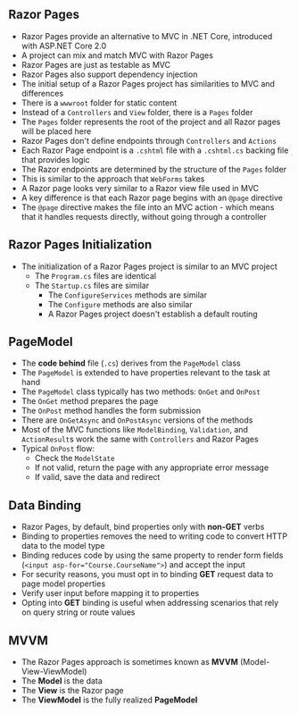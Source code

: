 ## Razor Pages

- Razor Pages provide an alternative to MVC in .NET Core, introduced with
  ASP.NET Core 2.0
- A project can mix and match MVC with Razor Pages
- Razor Pages are just as testable as MVC
- Razor Pages also support dependency injection
- The initial setup of a Razor Pages project has similarities to MVC and
  differences
- There is a `wwwroot` folder for static content
- Instead of a `Controllers` and `View` folder, there is a `Pages` folder
- The `Pages` folder represents the root of the project and all Razor pages will
  be placed here
- Razor Pages don't define endpoints through `Controllers` and `Actions`
- Each Razor Page endpoint is a `.cshtml` file with a `.cshtml.cs` backing file that
  provides logic
- The Razor endpoints are determined by the structure of the `Pages` folder
- This is similar to the approach that `WebForms` takes
- A Razor page looks very similar to a Razor view file used in MVC
- A key difference is that each Razor page begins with an `@page` directive
- The `@page` directive makes the file into an MVC action - which means that it
  handles requests directly, without going through a controller

## Razor Pages Initialization

- The initialization of a Razor Pages project is similar to an MVC project
  - The `Program.cs` files are identical
  - The `Startup.cs` files are similar
    - The `ConfigureServices` methods are similar
    - The `Configure` methods are also similar
    - A Razor Pages project doesn't establish a default routing

## PageModel

- The **code behind** file (`.cs`) derives from the `PageModel` class
- The `PageModel` is extended to have properties relevant to the task at hand
- The `PageModel` class typically has two methods: `OnGet` and `OnPost`
- The `OnGet` method prepares the page
- The `OnPost` method handles the form submission
- There are `OnGetAsync` and `OnPostAsync` versions of the methods
- Most of the MVC functions like `ModelBinding`, `Validation`, and `ActionResult`s work the same with `Controllers` and Razor Pages
- Typical `OnPost` flow:
  - Check the `ModelState`
  - If not valid, return the page with any appropriate error message
  - If valid, save the data and redirect

## Data Binding

- Razor Pages, by default, bind properties only with **non-GET** verbs
- Binding to properties removes the need to writing code to convert HTTP data to
  the model type
- Binding reduces code by using the same property to render form fields
  (`<input asp-for="Course.CourseName">`) and accept the input
- For security reasons, you must opt in to binding __GET__ request data to page
  model properties
- Verify user input before mapping it to properties
- Opting into __GET__ binding is useful when addressing scenarios that rely on query
  string or route values

## MVVM

- The Razor Pages approach is sometimes known as **MVVM** (Model-View-ViewModel)
- The **Model** is the data
- The **View** is the Razor page
- The **ViewModel** is the fully realized __PageModel__
